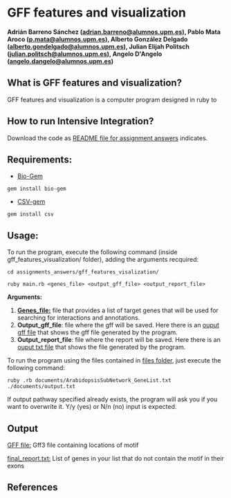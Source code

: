 # GFF features and visualization
**Adrián Barreno Sánchez (adrian.barreno@alumnos.upm.es), Pablo Mata Aroco (p.mata@alumnos.upm.es), Alberto González Delgado (alberto.gondelgado@alumnos.upm.es), Julian Elijah Politsch (julian.politsch@alumnos.upm.es), Angelo D'Angelo (angelo.dangelo@alumnos.upm.es)**


## What is GFF features and visualization?

GFF features and visualization is a computer program designed in ruby to 

## How to run Intensive Integration?
Download the code as [README file for assignment answers](../README.md) indicates. 

## Requirements:

* [Bio-Gem](https://rubygems.org/gems/bio-gem/versions/1.3.6)
```
gem install bio-gem
```
* [CSV-gem](https://rubygems.org/gems/csv?locale=es)

```
gem install csv
```
## Usage:

To run the program, execute the following command (inside gff_features_visualization/ folder), adding the arguments recquired:

```
cd assignments_answers/gff_features_visalization/
```
```
ruby main.rb <genes_file> <output_gff_file> <output_report_file> 
```
**Arguments:**
1. **[Genes_file:](documents/ArabidopsisSubNetwork_GeneList.txt)** file that provides a list of target genes that will be used for searching for interactions and annotations.
2. **Output_gff_file**: file where the gff will be saved. Here there is an  [ouput gff file](./Relative_Position.gff) that shows the gff file generated by the program.
3. **Output_report_file**: file where the report will be saved. Here there is an  [ouput txt file](./final_report.txt) that shows the file generated by the program.

To run the program using the files contained in [files folder](documents/), just execute the following command:
```
ruby .rb documents/ArabidopsisSubNetwork_GeneList.txt ./documents/output.txt
```
If output pathway specified already exists, the program will ask you if you want to overwrite it. Y/y (yes) or N/n (no) input is expected.



## Output
[GFF file:](./Relative_Position.gff) Gff3 file containing locations of motif

[final_report.txt:](./final_report.txt) List of genes in your list that do not contain the motif in their exons

## References
